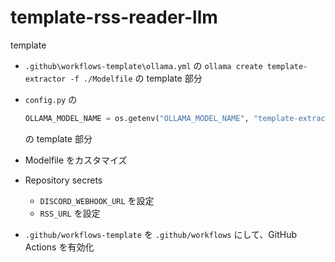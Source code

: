 # template-rss-reader-llm

template

- `.github\workflows-template\ollama.yml` の
    `ollama create template-extractor -f ./Modelfile` の
    template 部分

- `config.py` の

    ```py
    OLLAMA_MODEL_NAME = os.getenv("OLLAMA_MODEL_NAME", "template-extractor")
    ```

    の template 部分

- Modelfile をカスタマイズ

- Repository secrets
  - `DISCORD_WEBHOOK_URL` を設定
  - `RSS_URL` を設定

- `.github/workflows-template` を `.github/workflows` にして、GitHub Actions を有効化
